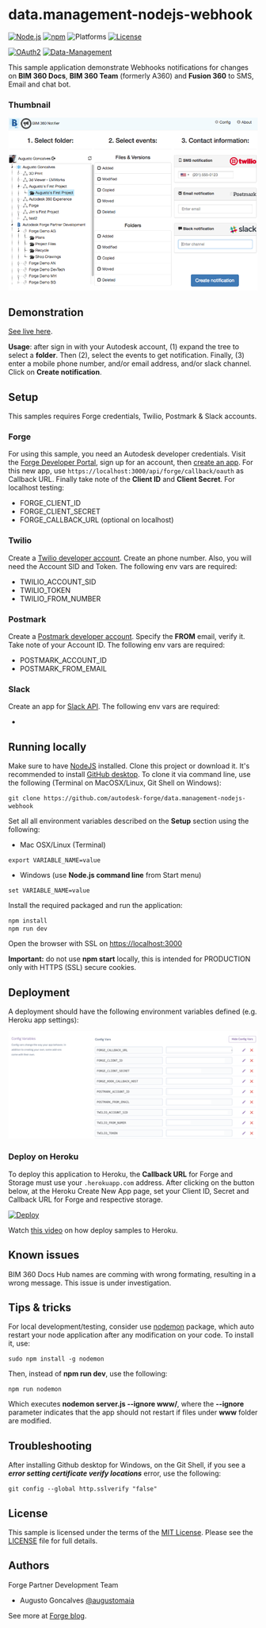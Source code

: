# data.management-nodejs-webhook

[![Node.js](https://img.shields.io/badge/Node.js-4.4.3-blue.svg)](https://nodejs.org/)
[![npm](https://img.shields.io/badge/npm-2.15.1-blue.svg)](https://www.npmjs.com/)
![Platforms](https://img.shields.io/badge/platform-windows%20%7C%20osx%20%7C%20linux-lightgray.svg)
[![License](http://img.shields.io/:license-mit-blue.svg)](http://opensource.org/licenses/MIT)
 
[![OAuth2](https://img.shields.io/badge/OAuth2-v1-green.svg)](http://developer.autodesk.com/)
[![Data-Management](https://img.shields.io/badge/Data%20Management-v2-green.svg)](http://developer.autodesk.com/)

This sample application demonstrate Webhooks notifications for changes on **BIM 360 Docs**, **BIM 360 Team** (formerly A360) and **Fusion 360** to SMS, Email and chat bot.
  
### Thumbnail

![](www/img/readme/indexpage.png)

## Demonstration

[See live here](http://bim360notifier.herokuapp.com).

**Usage**: after sign in with your Autodesk account, (1) expand the tree to select a **folder**. Then (2), select the events to get notification. Finally, (3) enter a mobile phone number, and/or email address, and/or slack channel. Click on **Create notification**.

## Setup

This samples requires Forge credentials, Twilio, Postmark & Slack accounts.

### Forge

For using this sample, you need an Autodesk developer credentials. Visit the [Forge Developer Portal](https://developer.autodesk.com), sign up for an account, then [create an app](https://developer.autodesk.com/myapps/create). For this new app, use `https://localhost:3000/api/forge/callback/oauth` as Callback URL. Finally take note of the **Client ID** and **Client Secret**. For localhost testing:

- FORGE\_CLIENT\_ID
- FORGE\_CLIENT\_SECRET
- FORGE\_CALLBACK\_URL (optional on localhost)

### Twilio

Create a [Twilio developer account](https://www.twilio.com). Create an phone number. Also, you will need the Account SID and Token. The following env vars are required:

- TWILIO_ACCOUNT_SID
- TWILIO_TOKEN
- TWILIO_FROM_NUMBER

### Postmark

Create a [Postmark developer account](https://postmarkapp.com). Specify the **FROM** email, verify it. Take note of your Account ID. The following env vars are required:

- POSTMARK_ACCOUNT_ID
- POSTMARK_FROM_EMAIL

### Slack

Create an app for [Slack API](https://api.slack.com/). The following env vars are required:

- 

## Running locally

Make sure to have [NodeJS](https://nodejs.org) installed. Clone this project or download it. It's recommended to install [GitHub desktop](https://desktop.github.com). To clone it via command line, use the following (Terminal on MacOSX/Linux, Git Shell on Windows):

```
git clone https://github.com/autodesk-forge/data.management-nodejs-webhook
```

Set all all environment variables described on the **Setup** section using the following:

- Mac OSX/Linux (Terminal)

```
export VARIABLE_NAME=value
```

- Windows (use <b>Node.js command line</b> from Start menu)

```
set VARIABLE_NAME=value
```

Install the required packaged and run the application:

```
npm install
npm run dev
```

Open the browser with SSL on [https://localhost:3000](https://localhost:3000)

**Important:** do not use **npm start** locally, this is intended for PRODUCTION only with HTTPS (SSL) secure cookies.

## Deployment

A deployment should have the following environment variables defined (e.g. Heroku app settings):

![](www/img/readme/envvars.png)

### Deploy on Heroku

To deploy this application to Heroku, the **Callback URL** for Forge and Storage must use your `.herokuapp.com` address. After clicking on the button below, at the Heroku Create New App page, set your Client ID, Secret and Callback URL for Forge and respective storage.

[![Deploy](https://www.herokucdn.com/deploy/button.svg)](https://heroku.com/deploy)

Watch [this video](https://www.youtube.com/watch?v=Oqa9O20Gj0c) on how deploy samples to Heroku.

## Known issues

BIM 360 Docs Hub names are comming with wrong formating, resulting in a wrong message. This issue is under investigation.

## Tips & tricks

For local development/testing, consider use [nodemon](https://www.npmjs.com/package/nodemon) package, which auto restart your node application after any modification on your code. To install it, use:

    sudo npm install -g nodemon

Then, instead of <b>npm run dev</b>, use the following:

    npm run nodemon

Which executes <b>nodemon server.js --ignore www/</b>, where the <b>--ignore</b> parameter indicates that the app should not restart if files under <b>www</b> folder are modified.

## Troubleshooting

After installing Github desktop for Windows, on the Git Shell, if you see a ***error setting certificate verify locations*** error, use the following:

    git config --global http.sslverify "false"

## License

This sample is licensed under the terms of the [MIT License](http://opensource.org/licenses/MIT). Please see the [LICENSE](LICENSE) file for full details.


## Authors

Forge Partner Development Team

- Augusto Goncalves [@augustomaia](https://twitter.com/augustomaia)

See more at [Forge blog](https://forge.autodesk.com/blog).